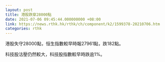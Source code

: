 ```yaml
---
layout: post
title: 港股跌穿28000點
date: 2021-07-06 09:45:44.000000000 +08:00
link: https://news.rthk.hk/rthk/ch/component/k2/1599378-20210706.htm
categories: rthk
---
```


港股失守28000點，恒生指數較早時報27961點，跌182點。

科技股沽壓仍然較大，科技股指數較早時跌逾1%。
